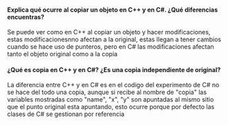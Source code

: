 
#### Explica qué ocurre al copiar un objeto en C++ y en C#. ¿Qué diferencias encuentras?
Se puede ver como en C++ al copiar un objeto y hacer modificaciones, estas modificacionesnno afectan a la original, estas llegan a tener cambios cuando se hace uso 
de punteros, pero en C# las modificaciones afectan tanto el objeto original como a la copia

#### ¿Qué es copia en C++ y en C#? ¿Es una copia independiente de original?

La diferencia entre C++ y en C# es en el codigo del experimento de C# no se hace del todo una copia, aunque si recibe al nombre de "copia" las variables mostradas como "name", "x", "y" son apuntadas al mismo sitio que el punto original esta apuntando, esto ocurre porque por defecto las clases de C# se gestionan por referencia
